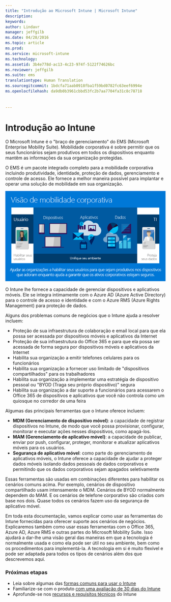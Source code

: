 ```yaml
---
title: "Introdução ao Microsoft Intune | Microsoft Intune"
description: 
keywords: 
author: Lindavr
manager: jeffgilb
ms.date: 04/28/2016
ms.topic: article
ms.prod: 
ms.service: microsoft-intune
ms.technology: 
ms.assetid: 3b4e778d-ac13-4c23-974f-5122f74626bc
ms.reviewer: jeffgilb
ms.suite: ems
translationtype: Human Translation
ms.sourcegitcommit: 1bdcfa71aab0918fba1f59bd0782fc63eef6994e
ms.openlocfilehash: da9db0b3961cbbd53fc2b7aa7704fa31c8c78718


---
```


# Introdução ao Intune
O Microsoft Intune é o "braço de gerenciamento" do EMS (Microsoft Enterprise Mobility Suite). Mobilidade corporativa é sobre permitir que os seus funcionários sejam produtivos em todos os dispositivos enquanto mantêm as informações da sua organização protegidas.  

O EMS é um pacote integrado completo para a mobilidade corporativa incluindo produtividade, identidade, proteção de dados, gerenciamento e controle de acesso. Ele fornece a melhor maneira possível para implantar e operar uma solução de mobilidade em sua organização.  

![Imagem da visão de mobilidade corporativa](..\media\em-vision.png)

O Intune lhe fornece a capacidade de gerenciar dispositivos e aplicativos móveis. Ele se integra intimamente com o Azure AD (Azure Active Directory) para o controle de acesso e identidade e com o Azure RMS (Azure Rights Management) para proteção de dados.  

Alguns dos problemas comuns de negócios que o Intune ajuda a resolver incluem:

* Proteção de sua infraestrutura de colaboração e email local para que ela possa ser acessada por dispositivos móveis e aplicativos da Internet
* Proteção de sua infraestrutura do Office 365 e para que ela possa ser acessada de forma segura por dispositivos móveis e aplicativos da Internet
* Habilita sua organização a emitir telefones celulares para os funcionários
* Habilita sua organização a fornecer uso limitado de "dispositivos compartilhados" para os trabalhadores
* Habilita sua organização a implementar uma estratégia de dispositivo pessoal ou "BYOD (Traga seu próprio dispositivo)" segura
* Habilita sua organização a dar suporte a funcionários para acessarem o Office 365 de dispositivos e aplicativos que você não controla como um quiosque no corredor de uma feira

Algumas das principais ferramentas que o Intune oferece incluem:
* **MDM (Gerenciamento de dispositivo móvel)**: a capacidade de registrar dispositivos no Intune, de modo que você possa provisionar, configurar, monitorar e executar ações nesses dispositivos, como apagá-los.
* **MAM (Gerenciamento de aplicativo móvel)**: a capacidade de publicar, enviar por push, configurar, proteger, monitorar e atualizar aplicativos móveis para os usuários.
* **Segurança de aplicativo móvel**: como parte do gerenciamento de aplicativos móveis, o Intune oferece a capacidade de ajudar a proteger dados móveis isolando dados pessoais de dados corporativos e permitindo que os dados corporativos sejam apagados seletivamente

Essas ferramentas são usadas em combinações diferentes para habilitar os cenários comuns acima. Por exemplo, cenários de dispositivo compartilhado usam intensamente o MDM. Cenários de BYOD normalmente dependem do MAM. E os cenários de telefone corporativo são criados com base nos dois. Quase todos os cenários fazem uso da segurança de aplicativo móvel.

Em toda esta documentação, vamos explicar como usar as ferramentas do Intune fornecidas para oferecer suporte aos cenários de negócios.  Explicaremos também como usar essas ferramentas com o Office 365, Azure AD, Azure RMS e outras partes do Microsoft Mobility Suite. Isso ajudará a dar-lhe uma visão geral das maneiras em que a tecnologia é normalmente usada e como ela pode ser útil no seu ambiente, bem como os procedimentos para implementá-la. A tecnologia em si é muito flexível e pode ser adaptada para todos os tipos de cenários além dos que descrevemos aqui.

### Próximas etapas
* Leia sobre algumas das [formas comuns para usar o Intune](common-ways-to-use-intune.md)
* Familiarize-se com o produto [com uma avaliação de 30 dias do Intune](get-started-with-a-30-day-trial-of-microsoft-intune.md)
* Aprofunde-se nos [recursos e requisitos técnicos](/intune/get-started/what-to-know-before-you-start-microsoft-intune) do Intune



<!--HONumber=Jun16_HO4-->



